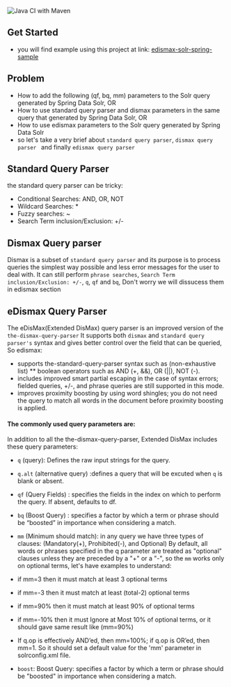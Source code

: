 ![Java CI with Maven](https://github.com/KmSYS/edismax-solr-spring/workflows/Java%20CI%20with%20Maven/badge.svg)

## Get Started 
* you will find example using this project at link: [edismax-solr-spring-sample](https://github.com/KmSYS/edismax-solr-spring-sample)

## Problem
* How to add the following (qf, bq, mm) parameters to the Solr query generated by Spring Data Solr, OR 
* How to use standard query parser and dismax parameters in the same query that  generated by Spring Data Solr, OR
* How to use edismax parameters to the Solr query generated by Spring Data Solr
* so let's take a very brief about `standard query parser`, `dismax query parser ` and finally `edismax query parser `

## Standard Query Parser
the standard query parser can be tricky:
* Conditional Searches: AND, OR, NOT
* Wildcard Searches: *
* Fuzzy searches: ~
* Search Term inclusion/Exclusion: +/-

## Dismax Query parser
Dismax is a subset of `standard query parser` and its purpose is to process queries the simplest way possible and less error messages for the user to deal with.
It can still perform `phrase searches`, `Search Term inclusion/Exclusion: +/-`, `q`, `qf` and `bq`, Don't worry we will dissucess them in edismax section

## eDismax Query Parser

The eDisMax(Extended DisMax) query parser is an improved version of the `the-dismax-query-parser`
It supports both `dismax` and `standard query parser's` syntax and gives better control over the field that can be queried, So edismax:

* supports the-standard-query-parser syntax such as (non-exhaustive list)
** boolean operators such as AND (+, &&), OR (||), NOT (-).
* includes improved smart partial escaping in the case of syntax errors; fielded queries, +/-, and phrase queries are still supported in this mode.
* improves proximity boosting by using word shingles; you do not need the query to match all words in the document before proximity boosting is applied.

#### The commonly used query parameters are:

In addition to all the the-dismax-query-parser, Extended DisMax includes these query parameters:

* `q` (query): Defines the raw input strings for the query.
* `q.alt` (alternative query) :defines a query that will be excuted when `q` is blank or absent.
* `qf` (Query Fields) : specifies the fields in the index on which to perform the query. If absent, defaults to df.
* `bq` (Boost Query) : specifies a factor by which a term or phrase should be “boosted” in importance when
considering a match.
* `mm` (Minimum should match): in any query we have  three types of clauses: (Mandatory(+), Prohibited(-), and Optional)
By default, all words or phrases specified in the q parameter are treated as "optional" clauses unless they are preceded by a "+" or a "-",
so the `mm` works only on optional terms, let's have examples to understand: 
* if mm=3    then it must match at least 3 optional terms 
* if mm=-3   then it must match at least (total-2) optional terms
* if mm=90%  then it must match at least 90% of optional terms
* if mm=-10% then it must Ignore at Most 10% of optional terms, or it should gave same result like (mm=90%)
* If q.op is effectively AND’ed, then mm=100%; if q.op is OR’ed, then mm=1. 
So it should set a default value for the 'mm' parameter in solrconfig.xml file.

* `boost`: Boost Query: specifies a factor by which a term or phrase should be "boosted" in importance when considering a match.
